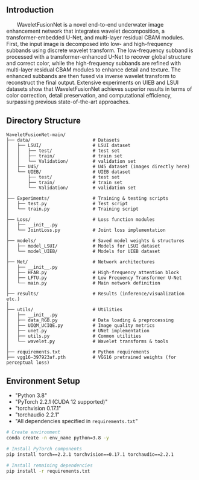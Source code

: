 ## Introduction
&emsp;&emsp;WaveletFusionNet is a novel end-to-end underwater image enhancement network that integrates wavelet decomposition, a transformer-embedded U-Net, and multi-layer residual CBAM modules. First, the input image is decomposed into low- and high-frequency subbands using discrete wavelet transform. The low-frequency subband is processed with a transformer-enhanced U-Net to recover global structure and correct color, while the high-frequency subbands are refined with multi-layer residual CBAM modules to enhance detail and texture. The enhanced subbands are then fused via inverse wavelet transform to reconstruct the final output. Extensive experiments on UIEB and LSUI datasets show that WaveletFusionNet achieves superior results in terms of color correction, detail preservation, and computational efficiency, surpassing previous state-of-the-art approaches.

## Directory Structure

```text
WaveletFusionNet-main/
├── data/                       # Datasets
│   ├── LSUI/                   # LSUI dataset
│   │   ├── test/               # test set
│   │   ├── train/              # train set
│   │   └── Validation/         # validation set
│   ├── U45/                    # U45 dataset (images directly here)
│   └── UIEB/                   # UIEB dataset
│       ├── test/               # test set
│       ├── train/              # train set
│       └── Validation/         # validation set
│
├── Experiments/                # Training & testing scripts
│   ├── test.py                 # Test script
│   └── train.py                # Training script
│
├── Loss/                       # Loss function modules
│   ├── __init__.py
│   └── JointLoss.py            # Joint loss implementation
│
├── models/                     # Saved model weights & structures
│   ├── model_LSUI/             # Models for LSUI dataset
│   └── model_UIEB/             # Models for UIEB dataset
│
├── Net/                        # Network architectures
│   ├── __init__.py
│   ├── HFAB.py                 # High-frequency attention block
│   ├── LFTU.py                 # Low Frequency Transformer U-Net
│   └── main.py                 # Main network definition
│
├── results/                    # Results (inference/visualization etc.)
│
├── utils/                      # Utilities
│   ├── __init__.py
│   ├── data_RGB.py             # Data loading & preprocessing
│   ├── UIQM_UCIQE.py           # Image quality metrics
│   ├── unet.py                 # UNet implementation
│   ├── utils.py                # Common utilities
│   └── wavelet.py              # Wavelet transforms & tools
│
├── requirements.txt            # Python requirements
├── vgg16-397923af.pth          # VGG16 pretrained weights (for perceptual loss)
```

## Environment Setup
- "Python 3.8"
- "PyTorch 2.2.1 (CUDA 12 supported)"
- "torchvision 0.17.1"
- "torchaudio 2.2.1"
- "All dependencies specified in `requirements.txt`"

```bash
# Create environment
conda create -n env_name python=3.8 -y

# Install PyTorch components
pip install torch==2.2.1 torchvision==0.17.1 torchaudio==2.2.1

# Install remaining dependencies
pip install -r requirements.txt
